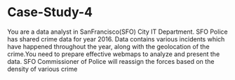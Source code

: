 # Case-Study-4
You are a data analyst in SanFrancisco(SFO) City IT Department.  SFO Police has shared crime data for year 2016.  Data contains various incidents which have happened throughout the year, along with the geolocation of the crime.You need to prepare effective webmaps to analyze and present the data.  SFO Commissioner of Police will reassign the forces based on the density of various crime
